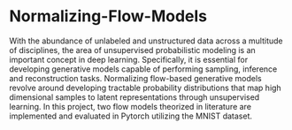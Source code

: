# Normalizing-Flow-Models


With the abundance of unlabeled and unstructured data across a multitude of disciplines, the area of unsupervised probabilistic modeling is an important concept in deep learning. Specifically, it is essential for developing generative models capable of performing sampling, inference and reconstruction tasks. Normalizing flow-based generative models revolve around developing tractable probability distributions that map high dimensional samples to latent representations through unsupervised learning. In this project, two flow models theorized in literature are implemented and evaluated in Pytorch utilizing the MNIST dataset.
